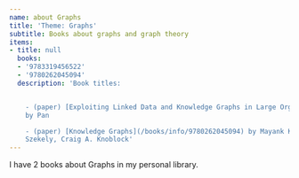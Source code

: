 ```yaml
---
name: about Graphs
title: 'Theme: Graphs'
subtitle: Books about graphs and graph theory
items:
- title: null
  books:
  - '9783319456522'
  - '9780262045094'
  description: 'Book titles:


    - (paper) [Exploiting Linked Data and Knowledge Graphs in Large Organisations](/books/info/9783319456522)
    by Pan

    - (paper) [Knowledge Graphs](/books/info/9780262045094) by Mayank Kejriwal, Pedro
    Szekely, Craig A. Knoblock'
---
```

I have 2 books about Graphs in my personal library.
